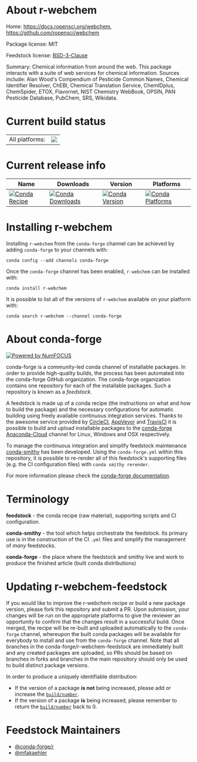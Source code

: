 About r-webchem
===============

Home: https://docs.ropensci.org/webchem, https://github.com/ropensci/webchem

Package license: MIT

Feedstock license: [BSD-3-Clause](https://github.com/conda-forge/r-webchem-feedstock/blob/master/LICENSE.txt)

Summary: Chemical information from around the web. This package interacts with a suite of web services for chemical information. Sources include: Alan Wood's Compendium of Pesticide Common Names, Chemical Identifier Resolver, ChEBI, Chemical Translation Service, ChemIDplus, ChemSpider, ETOX, Flavornet, NIST Chemistry WebBook, OPSIN, PAN Pesticide Database, PubChem, SRS, Wikidata.

Current build status
====================


<table><tr><td>All platforms:</td>
    <td>
      <a href="https://dev.azure.com/conda-forge/feedstock-builds/_build/latest?definitionId=9888&branchName=master">
        <img src="https://dev.azure.com/conda-forge/feedstock-builds/_apis/build/status/r-webchem-feedstock?branchName=master">
      </a>
    </td>
  </tr>
</table>

Current release info
====================

| Name | Downloads | Version | Platforms |
| --- | --- | --- | --- |
| [![Conda Recipe](https://img.shields.io/badge/recipe-r--webchem-green.svg)](https://anaconda.org/conda-forge/r-webchem) | [![Conda Downloads](https://img.shields.io/conda/dn/conda-forge/r-webchem.svg)](https://anaconda.org/conda-forge/r-webchem) | [![Conda Version](https://img.shields.io/conda/vn/conda-forge/r-webchem.svg)](https://anaconda.org/conda-forge/r-webchem) | [![Conda Platforms](https://img.shields.io/conda/pn/conda-forge/r-webchem.svg)](https://anaconda.org/conda-forge/r-webchem) |

Installing r-webchem
====================

Installing `r-webchem` from the `conda-forge` channel can be achieved by adding `conda-forge` to your channels with:

```
conda config --add channels conda-forge
```

Once the `conda-forge` channel has been enabled, `r-webchem` can be installed with:

```
conda install r-webchem
```

It is possible to list all of the versions of `r-webchem` available on your platform with:

```
conda search r-webchem --channel conda-forge
```


About conda-forge
=================

[![Powered by NumFOCUS](https://img.shields.io/badge/powered%20by-NumFOCUS-orange.svg?style=flat&colorA=E1523D&colorB=007D8A)](http://numfocus.org)

conda-forge is a community-led conda channel of installable packages.
In order to provide high-quality builds, the process has been automated into the
conda-forge GitHub organization. The conda-forge organization contains one repository
for each of the installable packages. Such a repository is known as a *feedstock*.

A feedstock is made up of a conda recipe (the instructions on what and how to build
the package) and the necessary configurations for automatic building using freely
available continuous integration services. Thanks to the awesome service provided by
[CircleCI](https://circleci.com/), [AppVeyor](https://www.appveyor.com/)
and [TravisCI](https://travis-ci.com/) it is possible to build and upload installable
packages to the [conda-forge](https://anaconda.org/conda-forge)
[Anaconda-Cloud](https://anaconda.org/) channel for Linux, Windows and OSX respectively.

To manage the continuous integration and simplify feedstock maintenance
[conda-smithy](https://github.com/conda-forge/conda-smithy) has been developed.
Using the ``conda-forge.yml`` within this repository, it is possible to re-render all of
this feedstock's supporting files (e.g. the CI configuration files) with ``conda smithy rerender``.

For more information please check the [conda-forge documentation](https://conda-forge.org/docs/).

Terminology
===========

**feedstock** - the conda recipe (raw material), supporting scripts and CI configuration.

**conda-smithy** - the tool which helps orchestrate the feedstock.
                   Its primary use is in the construction of the CI ``.yml`` files
                   and simplify the management of *many* feedstocks.

**conda-forge** - the place where the feedstock and smithy live and work to
                  produce the finished article (built conda distributions)


Updating r-webchem-feedstock
============================

If you would like to improve the r-webchem recipe or build a new
package version, please fork this repository and submit a PR. Upon submission,
your changes will be run on the appropriate platforms to give the reviewer an
opportunity to confirm that the changes result in a successful build. Once
merged, the recipe will be re-built and uploaded automatically to the
`conda-forge` channel, whereupon the built conda packages will be available for
everybody to install and use from the `conda-forge` channel.
Note that all branches in the conda-forge/r-webchem-feedstock are
immediately built and any created packages are uploaded, so PRs should be based
on branches in forks and branches in the main repository should only be used to
build distinct package versions.

In order to produce a uniquely identifiable distribution:
 * If the version of a package **is not** being increased, please add or increase
   the [``build/number``](https://conda.io/docs/user-guide/tasks/build-packages/define-metadata.html#build-number-and-string).
 * If the version of a package **is** being increased, please remember to return
   the [``build/number``](https://conda.io/docs/user-guide/tasks/build-packages/define-metadata.html#build-number-and-string)
   back to 0.

Feedstock Maintainers
=====================

* [@conda-forge/r](https://github.com/conda-forge/r/)
* [@mfakaehler](https://github.com/mfakaehler/)

